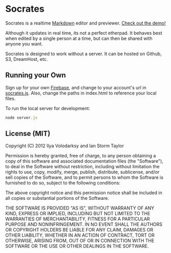 # Socrates
Socrates is a realtime [Markdown](http://github.github.com/github-flavored-markdown/) editor and previewer. [Check out the demo!](http://socrates.io)

Although it updates in real time, its not a perfect etherpad. It behaves best when edited by a single person at a time, but can then be shared with anyone you want.

Socrates is designed to work without a server. It can be hosted on Github, S3, DreamHost, etc.

## Running your Own
Sign up for your own [Firebase](https://firebase.com), and change to your account's url in [socrates.js](https://github.com/segmentio/socrates/blob/master/socrates.js). Also, change the paths in index.html to reference your local files.

To run the local server for development:
```javascript
node server.js
```

## License (MIT)

Copyright (C) 2012 Ilya Volodarksy and Ian Storm Taylor

Permission is hereby granted, free of charge, to any person obtaining a copy of this software and associated documentation files (the "Software"), to deal in the Software without restriction, including without limitation the rights to use, copy, modify, merge, publish, distribute, sublicense, and/or sell copies of the Software, and to permit persons to whom the Software is furnished to do so, subject to the following conditions:

The above copyright notice and this permission notice shall be included in all copies or substantial portions of the Software.

THE SOFTWARE IS PROVIDED "AS IS", WITHOUT WARRANTY OF ANY KIND, EXPRESS OR IMPLIED, INCLUDING BUT NOT LIMITED TO THE WARRANTIES OF MERCHANTABILITY, FITNESS FOR A PARTICULAR PURPOSE AND NONINFRINGEMENT. IN NO EVENT SHALL THE AUTHORS OR COPYRIGHT HOLDERS BE LIABLE FOR ANY CLAIM, DAMAGES OR OTHER LIABILITY, WHETHER IN AN ACTION OF CONTRACT, TORT OR OTHERWISE, ARISING FROM, OUT OF OR IN CONNECTION WITH THE SOFTWARE OR THE USE OR OTHER DEALINGS IN THE SOFTWARE.